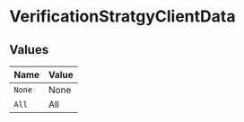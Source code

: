 # VerificationStratgyClientData


## Values

| Name   | Value  |
| ------ | ------ |
| `None` | None   |
| `All`  | All    |